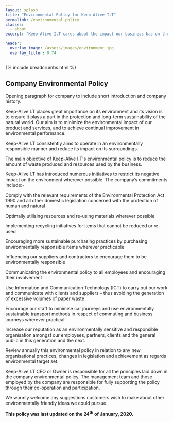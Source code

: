 ```yaml
---
layout: splash
title: "Environmental Policy for Keep-Alive I.T"
permalink: /environmental-policy
classes:
  - about
excerpt: "Keep-Alive I.T cares about the impact our business has on the environment. Let us show you how."

header:
  overlay_image: /assets/images/environment.jpg
  overlay_filter: 0.74
---
```



{% include breadcrumbs.html %}

## Company Environmental Policy
Opening paragraph for company to include short introduction and company history.  

Keep-Alive I.T places great importance on its environment and its vision is to ensure it plays a part in the protection and long-term sustainability of the natural world. 
Our aim is to minimize the environmental impact of our product and services, and to achieve continual improvement in environmental performance.  

Keep-Alive I.T consistently aims to operate in an environmentally responsible manner and reduce its impact on its surroundings.

The main objective of Keep-Alive I.T's environmental policy is to reduce the amount of waste produced and resources used by the business. 

Keep-Alive I.T has introduced numerous initiatives to restrict its negative impact on the environment wherever possible.  The company’s commitments include:-


Comply with the relevant requirements of the Environmental Protection Act 1990 and all other domestic legislation concerned with the protection of human and natural 

Optimally utilising  resources and re-using materials wherever possible


Implementing recycling initiatives  for items that cannot be reduced or re-used

Encouraging more sustainable purchasing practices by purchasing environmentally responsible items wherever practicable 

Influencing our suppliers and contractors to encourage them to be environmentally responsible 

Communicating the environmental  policy to all employees  and encouraging their involvement

Use Information and Communication Technology (ICT) to carry out our work and communicate with clients and suppliers – thus avoiding the generation of excessive volumes of paper waste 



Encourage our staff to minimise car journeys and use environmentally sustainable transport methods in respect of commuting and business journeys wherever practical 

Increase our reputation as an environmentally sensitive and responsible organisation amongst our employees, partners, clients and the general public in this generation and the next. 

Review annually this environmental policy in relation to any new organisational practices, changes in legislation and achievement as regards environmental target set.  



Keep-Alive I.T CEO or Owner is responsible for all the principles laid down in the company environmental policy.  The management team and those employed by the company are responsible for fully supporting the policy through their co-operation and participation.  

We warmly welcome any suggestions customers wish to make about other environmentally friendly ideas we could pursue.

<p><strong>This policy was last updated on the 24<sup>th</sup> of January, 2020.</strong></p>

